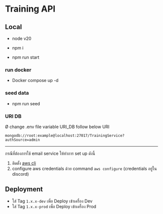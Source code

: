 # Training API

## Local

- node v20

- npm i

- npm run start

### run docker

- Docker compose up -d

### seed data

- npm run seed

### URI DB
Ø
change .env file variable URI_DB follow below URI

```
mongodb://root:example@localhost:27017/TrainingService?authSource=admin
```

---

กรณีที่ต้องการใช้ email service ให้ทำการ set up ดังนี้

1. ติดตั้ง [aws cli](https://docs.aws.amazon.com/cli/latest/userguide/getting-started-install.html)
1. configure aws credentials ด้วย command `aws configure` (credentials อยู่ใน discord)

## Deployment

- ใส่ Tag `1.x.x-dev` เพื่อ Deploy เข้าเครื่อง Dev
- ใส่ Tag `1.x.x-prod` เพื่อ Deploy เข้าเครื่อง Prod
